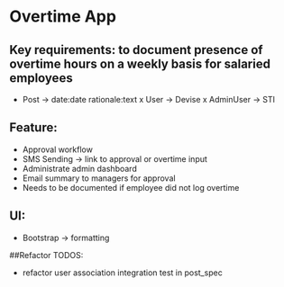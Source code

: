 # Overtime App

## Key requirements: to document presence of overtime hours on a weekly basis for salaried employees

- Post -> date:date rationale:text
x User -> Devise
x AdminUser -> STI

## Feature:
- Approval workflow
- SMS Sending -> link to approval or overtime input
- Administrate admin dashboard
- Email summary to managers for approval
- Needs to be documented if employee did not log overtime

## UI:
- Bootstrap -> formatting


##Refactor TODOS:
- refactor user association integration test in post_spec
